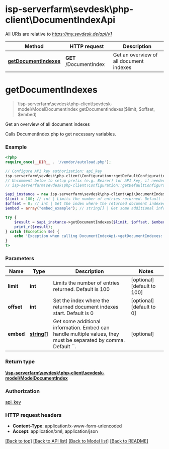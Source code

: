 # isp-serverfarm\sevdesk\php-client\DocumentIndexApi

All URIs are relative to *https://my.sevdesk.de/api/v1*

Method | HTTP request | Description
------------- | ------------- | -------------
[**getDocumentIndexes**](DocumentIndexApi.md#getDocumentIndexes) | **GET** /DocumentIndex | Get an overview of all document indexes


# **getDocumentIndexes**
> \isp-serverfarm\sevdesk\php-client\sevdesk-model\ModelDocumentIndex getDocumentIndexes($limit, $offset, $embed)

Get an overview of all document indexes

Calls DocumentIndex.php to get necessary variables.

### Example
```php
<?php
require_once(__DIR__ . '/vendor/autoload.php');

// Configure API key authorization: api_key
isp-serverfarm\sevdesk\php-client\Configuration::getDefaultConfiguration()->setApiKey('token', 'YOUR_API_KEY');
// Uncomment below to setup prefix (e.g. Bearer) for API key, if needed
// isp-serverfarm\sevdesk\php-client\Configuration::getDefaultConfiguration()->setApiKeyPrefix('token', 'Bearer');

$api_instance = new isp-serverfarm\sevdesk\php-client\Api\DocumentIndexApi();
$limit = 100; // int | Limits the number of entries returned. Default is 100
$offset = 0; // int | Set the index where the returned document indexes start. Default is 0
$embed = array("embed_example"); // string[] | Get some additional information. Embed can handle multiple values, they must be separated by comma. Default ``.

try {
    $result = $api_instance->getDocumentIndexes($limit, $offset, $embed);
    print_r($result);
} catch (Exception $e) {
    echo 'Exception when calling DocumentIndexApi->getDocumentIndexes: ', $e->getMessage(), PHP_EOL;
}
?>
```

### Parameters

Name | Type | Description  | Notes
------------- | ------------- | ------------- | -------------
 **limit** | **int**| Limits the number of entries returned. Default is 100 | [optional] [default to 100]
 **offset** | **int**| Set the index where the returned document indexes start. Default is 0 | [optional] [default to 0]
 **embed** | [**string[]**](../Model/string.md)| Get some additional information. Embed can handle multiple values, they must be separated by comma. Default &#x60;&#x60;. | [optional]

### Return type

[**\isp-serverfarm\sevdesk\php-client\sevdesk-model\ModelDocumentIndex**](../Model/ModelDocumentIndex.md)

### Authorization

[api_key](../../README.md#api_key)

### HTTP request headers

 - **Content-Type**: application/x-www-form-urlencoded
 - **Accept**: application/xml, application/json

[[Back to top]](#) [[Back to API list]](../../README.md#documentation-for-api-endpoints) [[Back to Model list]](../../README.md#documentation-for-models) [[Back to README]](../../README.md)

